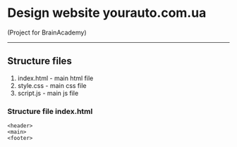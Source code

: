 # Design website yourauto.com.ua
(Project for BrainAcademy)

---

## Structure files

1. index.html - main html file
2. style.css - main css file
3. script.js - main js file

### Structure file index.html

    <header>
    <main>
    <footer>
